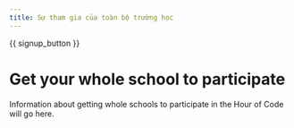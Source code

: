 ```yaml
---
title: Sự tham gia của toàn bộ trường học
---
```


{{ signup_button }}

# Get your whole school to participate

Information about getting whole schools to participate in the Hour of Code will go here.